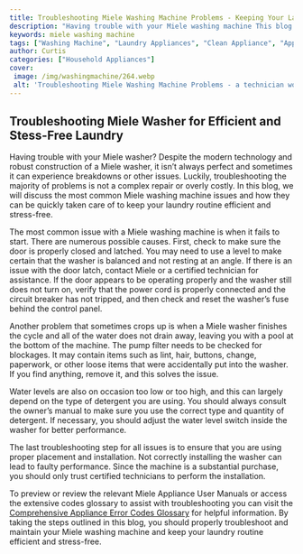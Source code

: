```yaml
---
title: Troubleshooting Miele Washing Machine Problems - Keeping Your Laundry Efficient and Stress-Free
description: "Having trouble with your Miele washing machine This blog post will guide you on how to diagnose and fix common problems giving you a stress-free and efficient laundry solution"
keywords: miele washing machine
tags: ["Washing Machine", "Laundry Appliances", "Clean Appliance", "Appliance Brand"]
author: Curtis
categories: ["Household Appliances"]
cover: 
 image: /img/washingmachine/264.webp
 alt: 'Troubleshooting Miele Washing Machine Problems - a technician working on a Miele washing machine highlighting the need for quality maintenance to keep your laundry efficient and stress-free'
---
```

## Troubleshooting Miele Washer for Efficient and Stess-Free Laundry
Having trouble with your Miele washer? Despite the modern technology and robust construction of a Miele washer, it isn’t always perfect and sometimes it can experience breakdowns or other issues. Luckily, troubleshooting the majority of problems is not a complex repair or overly costly. In this blog, we will discuss the most common Miele washing machine issues and how they can be quickly taken care of to keep your laundry routine efficient and stress-free.

The most common issue with a Miele washing machine is when it fails to start. There are numerous possible causes. First, check to make sure the door is properly closed and latched. You may need to use a level to make certain that the washer is balanced and not resting at an angle. If there is an issue with the door latch, contact Miele or a certified technician for assistance. If the door appears to be operating properly and the washer still does not turn on, verify that the power cord is properly connected and the circuit breaker has not tripped, and then check and reset the washer’s fuse behind the control panel.

Another problem that sometimes crops up is when a Miele washer finishes the cycle and all of the water does not drain away, leaving you with a pool at the bottom of the machine. The pump filter needs to be checked for blockages. It may contain items such as lint, hair, buttons, change, paperwork, or other loose items that were accidentally put into the washer. If you find anything, remove it, and this solves the issue.

Water levels are also on occasion too low or too high, and this can largely depend on the type of detergent you are using. You should always consult the owner’s manual to make sure you use the correct type and quantity of detergent. If necessary, you should adjust the water level switch inside the washer for better performance.

The last troubleshooting step for all issues is to ensure that you are using proper placement and installation. Not correctly installing the washer can lead to faulty performance. Since the machine is a substantial purchase, you should only trust certified technicians to perform the installation.

To preview or review the relevant Miele Appliance User Manuals or access the extensive codes glossary to assist with troubleshooting you can visit the [Comprehensive Appliance Error Codes Glossary](./error-codes/) for helpful information. By taking the steps outlined in this blog, you should properly troubleshoot and maintain your Miele washing machine and keep your laundry routine efficient and stress-free.
